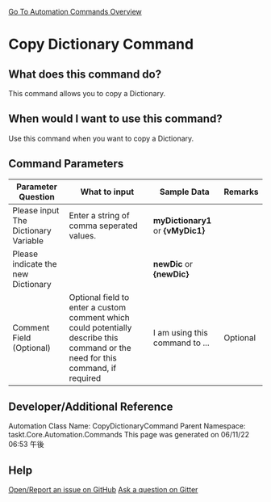 <!--TITLE: Copy Dictionary Command -->
<!-- SUBTITLE: a command in the Dictionary Commands group. -->
[Go To Automation Commands Overview](/automation-commands.md)


# Copy Dictionary Command


## What does this command do?
This command allows you to copy a Dictionary.


## When would I want to use this command?
Use this command when you want to copy a Dictionary.


## Command Parameters
| Parameter Question   	| What to input  	|  Sample Data 	| Remarks  	|
| ---                    | ---               | ---           | ---       |
|Please input The Dictionary Variable|Enter a string of comma seperated values.|**myDictionary1** or **{vMyDic1}**||
|Please indicate the new Dictionary||**newDic** or **{newDic}**||
|Comment Field (Optional)|Optional field to enter a custom comment which could potentially describe this command or the need for this command, if required|I am using this command to ...|Optional|








## Developer/Additional Reference
Automation Class Name: CopyDictionaryCommand
Parent Namespace: taskt.Core.Automation.Commands
This page was generated on 06/11/22 06:53 午後


## Help
[Open/Report an issue on GitHub](https://github.com/saucepleez/taskt/issues/new)
[Ask a question on Gitter](https://gitter.im/taskt-rpa/Lobby)

